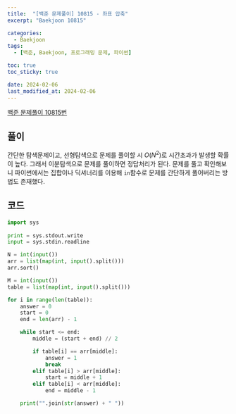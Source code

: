 ```yaml
---
title:  "[백준 문제풀이] 10815 - 좌표 압축"
excerpt: "Baekjoon 10815"

categories:
  - Baekjoon
tags:
  - [백준, Baekjoon, 프로그래밍 문제, 파이썬]

toc: true
toc_sticky: true

date: 2024-02-06
last_modified_at: 2024-02-06
---
```


[백준 문제풀이 10815번](https://www.acmicpc.net/problem/10815)
 
## 풀이
간단한 탐색문제이고, 선형탐색으로 문제를 풀이할 시 $O(N^2)$로 시간초과가 발생할 확률이 높다. 그래서 이분탐색으로 문제를 풀이하면 정답처리가 된다.
문제를 풀고 확인해보니 파이썬에서는 집합이나 딕셔너리를 이용해 ``in``함수로 문제를 간단하게 풀어버리는 방법도 존재했다.

## 코드

```py
import sys
 
print = sys.stdout.write
input = sys.stdin.readline

N = int(input())
arr = list(map(int, input().split()))
arr.sort()

M = int(input())
table = list(map(int, input().split()))

for i in range(len(table)):
    answer = 0
    start = 0
    end = len(arr) - 1

    while start <= end:
        middle = (start + end) // 2

        if table[i] == arr[middle]:
            answer = 1
            break
        elif table[i] > arr[middle]:
            start = middle + 1
        elif table[i] < arr[middle]:
            end = middle - 1

    print("".join(str(answer) + " "))
```
